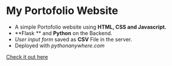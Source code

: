 # My Portofolio Website
+ A simple Portofolio website using **HTML, CSS and Javascript.**
+ **Flask ** and **Python** on the Backend.
+ *User input form* saved as **CSV** File in the server.
+ Deployed with *pythonanywhere.com*


[Check it out here](http://teamrdx.pythonanywhere.com/)
